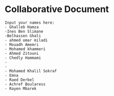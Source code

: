 # Collaborative Document
    Input your names here:
    - Ghalleb Hamza
    -Ines Ben Slimane
    -Belhassen Ghali
    - ahmed omar miladi
    - Mouadh Amemri
    - Mohamed khammeri
    - Ahmed Zitouni
    - Chedly Hammami
    -
    -
    - Mohamed Khalil Sokraf
    - Emna
    - Raed Derbel
    - Achref Boularess
    - Rayen Mbarek
